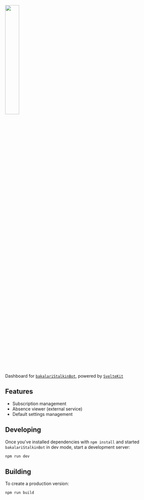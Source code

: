 <img src="https://smartyfeed.me/~server/bakalariStalkin_webui_white.svg" width="30%">

Dashboard for [`bakalariStalkinBot`](https://git.smartyfeed.me/WIPocket/bakalariStalkinBot), powered by [`SvelteKit`](https://kit.svelte.dev/)

## Features
- Subscription management
- Absence viewer (external service)
- Default settings management

## Developing
Once you've installed dependencies with `npm install` and started `bakalariStalkinBot` in dev mode, start a development server:

```bash
npm run dev
```

## Building
To create a production version:
```bash
npm run build
```